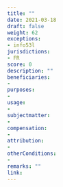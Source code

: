 ```yaml
---
title: ""
date: 2021-03-18 
draft: false
weight: 62
exceptions:
- info53l
jurisdictions:
- FR
score: 0
description: "" 
beneficiaries:
- 
purposes: 
- 
usage:
- 
subjectmatter:
- 
compensation:
-
attribution: 
-
otherConditions: 
- 
remarks: ""
link: 
---
```

